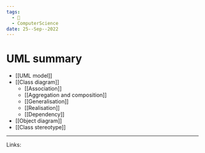 ```yaml
---
tags:
  - 🌱
  - ComputerScience 
date: 25--Sep--2022
---
```


# UML summary

- [[UML model]]
- [[Class diagram]]
    - [[Association]]
    - [[Aggregation and composition]]
    - [[Generalisation]]
    - [[Realisation]]
    - [[Dependency]]
- [[Object diagram]]
- [[Class stereotype]]

---
Links: 